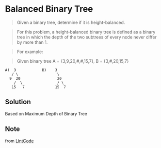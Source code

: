 # Balanced Binary Tree

> Given a binary tree, determine if it is height-balanced.

> For this problem, a height-balanced binary tree is defined as a binary tree in which the depth of the two subtrees of every node never differ by more than 1.

> 
> For example:

> Given binary tree A = {3,9,20,#,#,15,7}, B = {3,#,20,15,7}

```
A)  3            B)    3 
   / \                  \
  9  20                 20
    /  \                / \
   15   7              15  7
```

## Solution

Based on Maximum Depth of Binary Tree

## Note

from [LintCode](http://www.lintcode.com/en/problem/balanced-binary-tree/)